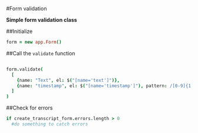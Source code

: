 #Form validation

**Simple form validation class**

##Initialize
```coffeescript
form = new app.Form()
```

##Call the ```validate``` function

```coffeescript

form.validate(
  [
    {name: "Text", el: $("[name='text']")},
    {name: "timestamp", el: $("[name='timestamp']"), pattern: /[0-9]{1,2}:[0-9]{1,2}:[0-9]{1,2}/}
  ]
)
```

##Check for errors

```coffeescript
if create_transcript_form.errors.length > 0
  #do something to catch errors
```
